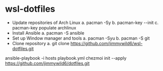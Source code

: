 
# wsl-dotfiles

- Update repositories of Arch Linux
	a. pacman -Sy
	b. pacman-key --init
	c. pacman-key populate archlinux
- Install Ansible
	a. pacman -S ansible
- Set up Window manager and tools
	a. pacman -Syu
	b. pacman -S git
- Clone repository
	a. git clone https://github.com/jimmywild6/wsl-dotfiles.git

ansible-playbook -i hosts playbook.yml
chezmoi init --apply https://github.com/jimmywild6/dotfiles.git
